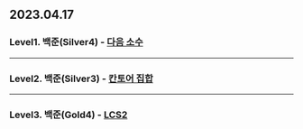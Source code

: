 ## 2023.04.17

### Level1. 백준(Silver4) - [다음 소수](https://www.acmicpc.net/problem/4134)

---

### Level2. 백준(Silver3) - [칸토어 집합](https://www.acmicpc.net/problem/4779)

---

### Level3. 백준(Gold4) - [LCS2](https://www.acmicpc.net/problem/9252)
